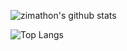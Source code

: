 ![zimathon's github stats](https://github-readme-stats.vercel.app/api?username=zimathon&count_private=true)

![Top Langs](https://github-readme-stats.vercel.app/api/top-langs/?username=zimathon)
